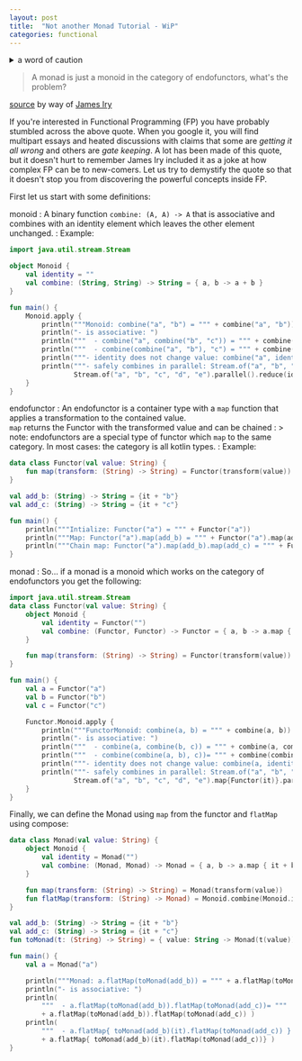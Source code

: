 ```yaml
---
layout: post
title:  "Not another Monad Tutorial - WiP" 
categories: functional
---
```


<details markdown="block">
<summary>a word of caution</summary>
This is my second pass at this post and I'm using it to drive my understanding but I'm not confident everything is correct just yet.   While the WiP tag is attached to this post, please take this post with a grain of salt.
</details>

> A monad is just a monoid in the category of endofunctors, what's the problem?

[source](https://books.google.com/books?id=MXboNPdTv7QC&pg=PA138&lpg=PA138&dq=%22monoid+in+the+category+of+endofunctors%22+mac+lane&source=bl&ots=feQWTkH2Uw&sig=tv-1JwaMOygKGmFE2vM2FhJVS9o&hl=en&ei=5iWsTJCkBIPSsAPQwJ36Aw&sa=X&oi=book_result&ct=result#v=onepage&q&f=false) by way of [James Iry](http://james-iry.blogspot.com/2009/05/brief-incomplete-and-mostly-wrong.html)

If you're interested in Functional Programming (FP) you have probably stumbled across the above quote.  When you google it, you will find multipart essays and heated discussions with claims that some are *getting it all wrong* and others are *gate keeping*. A lot has been made of this quote, but it doesn't hurt to remember James Iry included it as a joke at how complex FP can be to new-comers.  Let us try to demystify the quote so that it doesn't stop you from discovering the powerful concepts inside FP.   

First let us start with some definitions:

monoid
: A binary function `combine: (A, A) -> A` that is associative and combines with an identity element which leaves the other element unchanged.
: Example:

``` kotlin
import java.util.stream.Stream

object Monoid {
    val identity = ""
    val combine: (String, String) -> String = { a, b -> a + b }
}

fun main() {
    Monoid.apply {
        println("""Monoid: combine("a", "b") = """ + combine("a", "b"))
        println("- is associative: ")
        println("""  - combine("a", combine("b", "c")) = """ + combine("a", combine("b", "c")))
        println("""  - combine(combine("a", "b"), "c") = """ + combine(combine("a", "b"), "c"))
        println("""- identity does not change value: combine("a", identity) = """ + combine("a", identity))
        println("""- safely combines in parallel: Stream.of("a", "b", "c", "d", "e").parallel().reduce(identity, combine) = """ +
                Stream.of("a", "b", "c", "d", "e").parallel().reduce(identity, combine))
    }
}
``` 

endofunctor
: An endofunctor is a container type with a `map` function that applies a transformation to the contained value.  
`map` returns the Functor with the transformed value and can be chained 
: > note: endofunctors are a special type of functor which `map` to the same category.  In most cases: the category is all kotlin types.
: Example: 

``` kotlin
data class Functor(val value: String) {
    fun map(transform: (String) -> String) = Functor(transform(value))
}

val add_b: (String) -> String = {it + "b"}
val add_c: (String) -> String = {it + "c"}

fun main() {
    println("""Intialize: Functor("a") = """ + Functor("a"))
    println("""Map: Functor("a").map(add_b) = """ + Functor("a").map(add_b))
    println("""Chain map: Functor("a").map(add_b).map(add_c) = """ + Functor("a").map(add_b).map(add_c))
}
```

monad
: So... if a monad is a monoid which works on the category of endofunctors you get the following:

``` kotlin
import java.util.stream.Stream
data class Functor(val value: String) {
    object Monoid {
        val identity = Functor("")
        val combine: (Functor, Functor) -> Functor = { a, b -> a.map { it + b.value } }
    }

    fun map(transform: (String) -> String) = Functor(transform(value))
}

fun main() {
    val a = Functor("a")
    val b = Functor("b")
    val c = Functor("c")

    Functor.Monoid.apply {
        println("""FunctorMonoid: combine(a, b) = """ + combine(a, b))
        println("- is associative: ")
        println("""  - combine(a, combine(b, c)) = """ + combine(a, combine(b, c)))
        println("""  - combine(combine(a, b), c))= """ + combine(combine(a, b), c))
        println("""- identity does not change value: combine(a, identity)) = """ + combine(a, identity))
        println("""- safely combines in parallel: Stream.of("a", "b", "c", "d", "e").map{Functor(it)}.parallel().reduce(identity, combine)) = """ +
                Stream.of("a", "b", "c", "d", "e").map{Functor(it)}.parallel().reduce(identity, combine))
    }
}
```

Finally, we can define the Monad using `map` from the functor and `flatMap` using compose:

``` kotlin
data class Monad(val value: String) {
    object Monoid {
        val identity = Monad("")
        val combine: (Monad, Monad) -> Monad = { a, b -> a.map { it + b.value } }
    }

    fun map(transform: (String) -> String) = Monad(transform(value))
    fun flatMap(transform: (String) -> Monad) = Monoid.combine(Monoid.identity, transform(value))
}

val add_b: (String) -> String = {it + "b"}
val add_c: (String) -> String = {it + "c"}
fun toMonad(t: (String) -> String) = { value: String -> Monad(t(value)) }

fun main() {
    val a = Monad("a")

    println("""Monad: a.flatMap(toMonad(add_b)) = """ + a.flatMap(toMonad(add_b)))
    println("- is associative: ")
    println(
        """  - a.flatMap(toMonad(add_b)).flatMap(toMonad(add_c))= """ 
        + a.flatMap(toMonad(add_b)).flatMap(toMonad(add_c)) )
    println(
        """  - a.flatMap{ toMonad(add_b)(it).flatMap(toMonad(add_c)) } = """ 
        + a.flatMap{ toMonad(add_b)(it).flatMap(toMonad(add_c))} )
}
```

<script src="https://unpkg.com/kotlin-playground@1" data-theme="darcula" data-selector=".language-kotlin"></script>